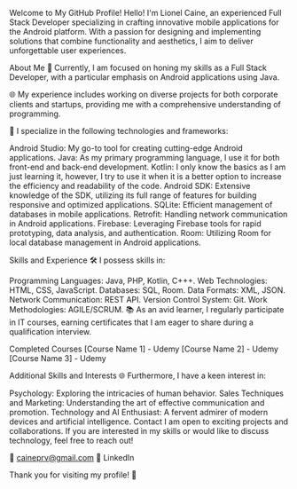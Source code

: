 
Welcome to My GitHub Profile!
Hello! I'm Lionel Caine, an experienced Full Stack Developer specializing in crafting innovative mobile applications for the Android platform. With a passion for designing and implementing solutions that combine functionality and aesthetics, I aim to deliver unforgettable user experiences.

About Me
🚀 Currently, I am focused on honing my skills as a Full Stack Developer, with a particular emphasis on Android applications using Java.

🌐 My experience includes working on diverse projects for both corporate clients and startups, providing me with a comprehensive understanding of programming.

🔧 I specialize in the following technologies and frameworks:

Android Studio: My go-to tool for creating cutting-edge Android applications.
Java: As my primary programming language, I use it for both front-end and back-end development.
Kotlin: I only know the basics as I am just learning it, however, I try to use it when it is a better option to increase the efficiency and readability of the code.
Android SDK: Extensive knowledge of the SDK, utilizing its full range of features for building responsive and optimized applications.
SQLite: Efficient management of databases in mobile applications.
Retrofit: Handling network communication in Android applications.
Firebase: Leveraging Firebase tools for rapid prototyping, data analysis, and authentication.
Room: Utilizing Room for local database management in Android applications.

Skills and Experience
🛠️ I possess skills in:

Programming Languages: Java, PHP, Kotlin, C+++.
Web Technologies: HTML, CSS, JavaScript.
Databases: SQL, Room.
Data Formats: XML, JSON.
Network Communication: REST API.
Version Control System: Git.
Work Methodologies: AGILE/SCRUM.
📚 As an avid learner, I regularly participate in IT courses, earning certificates that I am eager to share during a qualification interview.

Completed Courses
[Course Name 1] - Udemy
[Course Name 2] - Udemy
[Course Name 3] - Udemy

Additional Skills and Interests
🌐 Furthermore, I have a keen interest in:

Psychology: Exploring the intricacies of human behavior.
Sales Techniques and Marketing: Understanding the art of effective communication and promotion.
Technology and AI Enthusiast: A fervent admirer of modern devices and artificial intelligence.
Contact
I am open to exciting projects and collaborations. If you are interested in my skills or would like to discuss technology, feel free to reach out!

📧 caineprv@gmail.com
🔗 LinkedIn

Thank you for visiting my profile! 🚀
